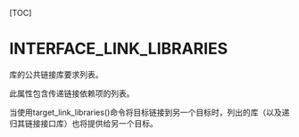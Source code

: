 [TOC]

# INTERFACE_LINK_LIBRARIES

库的公共链接库要求列表。

此属性包含传递链接依赖项的列表。

当使用target_link_libraries()命令将目标链接到另一个目标时，列出的库（以及递归其链接接口库）也将提供给另一个目标。